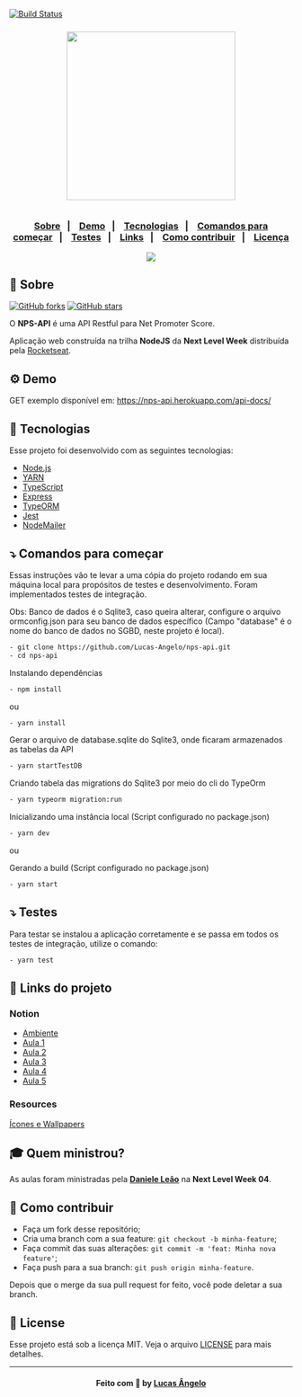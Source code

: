 [![Build Status](https://travis-ci.com/Lucas-Angelo/nps-api.svg?branch=main)](https://travis-ci.com/Lucas-Angelo/nps-api)

<h3 align="center">
    <img width="300px" src="https://i.imgur.com/JkVMEgs.png">
    <br><br>
    <p align="center">
      <a href="#-sobre">Sobre</a>&nbsp;&nbsp;&nbsp;|&nbsp;&nbsp;&nbsp;
      <a href="#-demo">Demo</a>&nbsp;&nbsp;&nbsp;|&nbsp;&nbsp;&nbsp;
      <a href="#-tecnologias">Tecnologias</a>&nbsp;&nbsp;&nbsp;|&nbsp;&nbsp;&nbsp;
      <a href="#-comandos-para-começar">Comandos para começar</a>&nbsp;&nbsp;&nbsp;|&nbsp;&nbsp;&nbsp;
      <a href="#-testes">Testes</a>&nbsp;&nbsp;&nbsp;|&nbsp;&nbsp;&nbsp;
      <a href="#-links-do-projeto">Links</a>&nbsp;&nbsp;&nbsp;|&nbsp;&nbsp;&nbsp;
      <a href="#-como-contribuir">Como contribuir</a>&nbsp;&nbsp;&nbsp;|&nbsp;&nbsp;&nbsp;
      <a href="#-license">Licença</a>
  </p>
</h3>

<p align="center">
  <a href="https://rocketseat.com.br">
    <img src="https://i.imgur.com/1o7urkT.png">
  </a>
</p>

## 🔖 Sobre

[![GitHub forks](https://img.shields.io/github/forks/Lucas-Angelo/nps-api?style=social)](https://github.com/Lucas-Angelo/nps-api/network/members/)
[![GitHub stars](https://img.shields.io/github/stars/Lucas-Angelo/nps-api?style=social)](https://github.com/Lucas-Angelo/nps-api/stargazers/)

O <strong>NPS-API</strong> é uma API Restful para Net Promoter Score.

Aplicação web construída na trilha <strong>NodeJS</strong> da <strong>Next Level Week</strong> distribuída pela [Rocketseat](https://rocketseat.com.br/).

## ⚙️ Demo

GET exemplo disponível em: https://nps-api.herokuapp.com/api-docs/

## 🚀 Tecnologias

Esse projeto foi desenvolvido com as seguintes tecnologias:

- [Node.js](https://nodejs.org/en/)
- [YARN](https://yarnpkg.com/)
- [TypeScript](https://www.typescriptlang.org/)
- [Express](https://expressjs.com/pt-br/)
- [TypeORM](https://typeorm.io/)
- [Jest](https://jestjs.io/)
- [NodeMailer](https://nodemailer.com/about/)

## ⤵ Comandos para começar

Essas instruções vão te levar a uma cópia do projeto rodando em sua máquina local para propósitos de testes e desenvolvimento. Foram implementados testes de integração.

Obs: Banco de dados é o Sqlite3, caso queira alterar, configure o arquivo ormconfig.json para seu banco de dados específico (Campo "database" é o nome do banco de dados no SGBD, neste projeto é local).

```bash
- git clone https://github.com/Lucas-Angelo/nps-api.git
- cd nps-api
```

Instalando dependências

```bash
- npm install
```

ou

```bash
- yarn install
```

Gerar o arquivo de database.sqlite do Sqlite3, onde ficaram armazenados as tabelas da API

```bash
- yarn startTestDB
```

Criando tabela das migrations do Sqlite3 por meio do cli do TypeOrm

```bash
- yarn typeorm migration:run
```

Inicializando uma instância local (Script configurado no package.json)

```bash
- yarn dev
```

ou

Gerando a build (Script configurado no package.json)
```bash
- yarn start
```

## ⤵ Testes

Para testar se instalou a aplicação corretamente e se passa em todos os testes de integração, utilize o comando:

```bash
- yarn test
```

## 🔗 Links do projeto

### Notion
- [Ambiente](https://www.notion.so/Configura-es-do-ambiente-Node-js-ae9fea3f78894139af4268d198294e2a)
- [Aula 1](https://www.notion.so/Dia-1-Fundamentos-do-NodeJS-a0040fa51a764bdaaf5648fedbf6fb4d)
- [Aula 2](https://www.notion.so/danileao/Dia-2-Iniciando-com-o-Banco-de-Dados-ffa8a141872641b7b13338f339d7a69b)
- [Aula 3](https://www.notion.so/Dia-3-Testando-a-nossa-aplica-o-6b517e6d081241258009c640f7032cde)
- [Aula 4](https://www.notion.so/danileao/Dia-4-Envio-de-e-mail-1b85cb36f0a84e5e90a43e3acbce5674)
- [Aula 5](https://www.notion.so/Dia-5-Finalizando-nossa-api-com-valida-es-1f972c0e73a548fc84217ddf79fb7d90)

### Resources
[Ícones e Wallpapers](https://drive.google.com/drive/folders/11fxy_LmTD6S1FGTQbeu47QPLzvyuEGSs)


## 🎓 Quem ministrou?

As aulas foram ministradas pela **[Daniele Leão](https://github.com/danileao)** na **Next Level Week 04**.

## 🤔 Como contribuir

- Faça um fork desse repositório;
- Cria uma branch com a sua feature: `git checkout -b minha-feature`;
- Faça commit das suas alterações: `git commit -m 'feat: Minha nova feature'`;
- Faça push para a sua branch: `git push origin minha-feature`.

Depois que o merge da sua pull request for feito, você pode deletar a sua branch.

## 📝 License

Esse projeto está sob a licença MIT. Veja o arquivo [LICENSE](LICENSE) para mais detalhes.

---

<h4 align="center">
    Feito com 💜 by <a href="https://www.linkedin.com/in/lucas-angelo/" target="_blank">Lucas Ângelo</a>
</h4>
